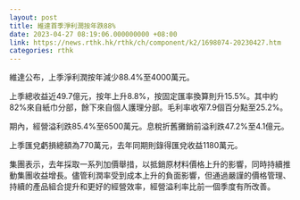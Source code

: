 ```yaml
---
layout: post
title: 維達首季淨利潤按年跌88%
date: 2023-04-27 08:19:06.000000000 +08:00
link: https://news.rthk.hk/rthk/ch/component/k2/1698074-20230427.htm
categories: rthk
---
```


維達公布，上季淨利潤按年減少88.4%至4000萬元。

上季總收益近49.7億元，按年上升8.8%，按固定匯率換算則升15.5%。其中約82%來自紙巾分部，餘下來自個人護理分部。毛利率收窄7.9個百分點至25.2%。

期內，經營溢利跌85.4%至6500萬元。息稅折舊攤銷前溢利跌47.2%至4.1億元。

上季匯兌虧損總額為770萬元，去年同期則錄得匯兌收益1180萬元。

集團表示，去年採取一系列加價舉措，以抵銷原材料價格上升的影響，同時持續推動集團收益增長。儘管利潤率受到成本上升的負面影響，但通過嚴謹的價格管理、持續的產品組合提升和更好的經營效率，經營溢利率比前一個季度有所改善。
